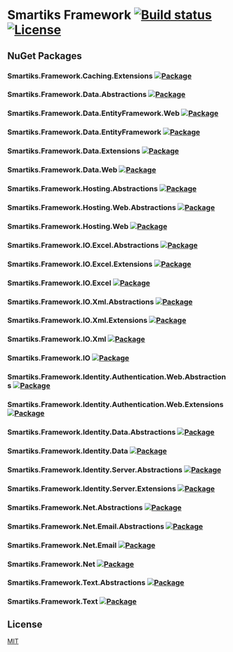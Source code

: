 ﻿# Smartiks Framework [![Build status](https://ci.appveyor.com/api/projects/status/bp8vqaqp92f7wqan?svg=true)](https://ci.appveyor.com/project/mehyaa/smartiks-framework) [![License](https://img.shields.io/github/license/smartikscomtr/smartiks-framework.svg)](https://github.com/smartikscomtr/smartiks-framework/blob/master/LICENSE)

## NuGet Packages

### Smartiks.Framework.Caching.Extensions [![Package](https://img.shields.io/nuget/v/Smartiks.Framework.Caching.Extensions.svg)](https://www.nuget.org/packages/Smartiks.Framework.Caching.Extensions)

### Smartiks.Framework.Data.Abstractions [![Package](https://img.shields.io/nuget/v/Smartiks.Framework.Data.Abstractions.svg)](https://www.nuget.org/packages/Smartiks.Framework.Data.Abstractions)

### Smartiks.Framework.Data.EntityFramework.Web [![Package](https://img.shields.io/nuget/v/Smartiks.Framework.Data.EntityFramework.Web.svg)](https://www.nuget.org/packages/Smartiks.Framework.Data.EntityFramework.Web)

### Smartiks.Framework.Data.EntityFramework [![Package](https://img.shields.io/nuget/v/Smartiks.Framework.Data.EntityFramework.svg)](https://www.nuget.org/packages/Smartiks.Framework.Data.EntityFramework)

### Smartiks.Framework.Data.Extensions [![Package](https://img.shields.io/nuget/v/Smartiks.Framework.Data.Extensions.svg)](https://www.nuget.org/packages/Smartiks.Framework.Data.Extensions)

### Smartiks.Framework.Data.Web [![Package](https://img.shields.io/nuget/v/Smartiks.Framework.Data.Web.svg)](https://www.nuget.org/packages/Smartiks.Framework.Data.Web)

### Smartiks.Framework.Hosting.Abstractions [![Package](https://img.shields.io/nuget/v/Smartiks.Framework.Hosting.Abstractions.svg)](https://www.nuget.org/packages/Smartiks.Framework.Hosting.Abstractions)

### Smartiks.Framework.Hosting.Web.Abstractions [![Package](https://img.shields.io/nuget/v/Smartiks.Framework.Hosting.Web.Abstractions.svg)](https://www.nuget.org/packages/Smartiks.Framework.Hosting.Web.Abstractions)

### Smartiks.Framework.Hosting.Web [![Package](https://img.shields.io/nuget/v/Smartiks.Framework.Hosting.Web.svg)](https://www.nuget.org/packages/Smartiks.Framework.Hosting.Web)

### Smartiks.Framework.IO.Excel.Abstractions [![Package](https://img.shields.io/nuget/v/Smartiks.Framework.IO.Excel.Abstractions.svg)](https://www.nuget.org/packages/Smartiks.Framework.IO.Excel.Abstractions)

### Smartiks.Framework.IO.Excel.Extensions [![Package](https://img.shields.io/nuget/v/Smartiks.Framework.IO.Excel.Extensions.svg)](https://www.nuget.org/packages/Smartiks.Framework.IO.Excel.Extensions)

### Smartiks.Framework.IO.Excel [![Package](https://img.shields.io/nuget/v/Smartiks.Framework.IO.Excel.svg)](https://www.nuget.org/packages/Smartiks.Framework.IO.Excel)

### Smartiks.Framework.IO.Xml.Abstractions [![Package](https://img.shields.io/nuget/v/Smartiks.Framework.IO.Xml.Abstractions.svg)](https://www.nuget.org/packages/Smartiks.Framework.IO.Xml.Abstractions)

### Smartiks.Framework.IO.Xml.Extensions [![Package](https://img.shields.io/nuget/v/Smartiks.Framework.IO.Xml.Extensions.svg)](https://www.nuget.org/packages/Smartiks.Framework.IO.Xml.Extensions)

### Smartiks.Framework.IO.Xml [![Package](https://img.shields.io/nuget/v/Smartiks.Framework.IO.Xml.svg)](https://www.nuget.org/packages/Smartiks.Framework.IO.Xml)

### Smartiks.Framework.IO [![Package](https://img.shields.io/nuget/v/Smartiks.Framework.IO.svg)](https://www.nuget.org/packages/Smartiks.Framework.IO)

### Smartiks.Framework.Identity.Authentication.Web.Abstractions [![Package](https://img.shields.io/nuget/v/Smartiks.Framework.Identity.Authentication.Web.Abstractions.svg)](https://www.nuget.org/packages/Smartiks.Framework.Identity.Authentication.Web.Abstractions)

### Smartiks.Framework.Identity.Authentication.Web.Extensions [![Package](https://img.shields.io/nuget/v/Smartiks.Framework.Identity.Authentication.Web.Extensions.svg)](https://www.nuget.org/packages/Smartiks.Framework.Identity.Authentication.Web.Extensions)

### Smartiks.Framework.Identity.Data.Abstractions [![Package](https://img.shields.io/nuget/v/Smartiks.Framework.Identity.Data.Abstractions.svg)](https://www.nuget.org/packages/Smartiks.Framework.Identity.Data.Abstractions)

### Smartiks.Framework.Identity.Data [![Package](https://img.shields.io/nuget/v/Smartiks.Framework.Identity.Data.svg)](https://www.nuget.org/packages/Smartiks.Framework.Identity.Data)

### Smartiks.Framework.Identity.Server.Abstractions [![Package](https://img.shields.io/nuget/v/Smartiks.Framework.Identity.Server.Abstractions.svg)](https://www.nuget.org/packages/Smartiks.Framework.Identity.Server.Abstractions)

### Smartiks.Framework.Identity.Server.Extensions [![Package](https://img.shields.io/nuget/v/Smartiks.Framework.Identity.Server.Extensions.svg)](https://www.nuget.org/packages/Smartiks.Framework.Identity.Server.Extensions)

### Smartiks.Framework.Net.Abstractions [![Package](https://img.shields.io/nuget/v/Smartiks.Framework.Net.Abstractions.svg)](https://www.nuget.org/packages/Smartiks.Framework.Net.Abstractions)

### Smartiks.Framework.Net.Email.Abstractions [![Package](https://img.shields.io/nuget/v/Smartiks.Framework.Net.Email.Abstractions.svg)](https://www.nuget.org/packages/Smartiks.Framework.Net.Email.Abstractions)

### Smartiks.Framework.Net.Email [![Package](https://img.shields.io/nuget/v/Smartiks.Framework.Net.Email.svg)](https://www.nuget.org/packages/Smartiks.Framework.Net.Email)

### Smartiks.Framework.Net [![Package](https://img.shields.io/nuget/v/Smartiks.Framework.Net.svg)](https://www.nuget.org/packages/Smartiks.Framework.Net)

### Smartiks.Framework.Text.Abstractions [![Package](https://img.shields.io/nuget/v/Smartiks.Framework.Text.Abstractions.svg)](https://www.nuget.org/packages/Smartiks.Framework.Text.Abstractions)

### Smartiks.Framework.Text [![Package](https://img.shields.io/nuget/v/Smartiks.Framework.Text.svg)](https://www.nuget.org/packages/Smartiks.Framework.Text)

## License

[MIT](https://github.com/smartikscomtr/smartiks-framework/blob/master/LICENSE)
